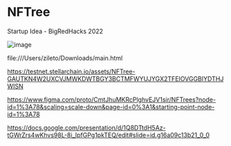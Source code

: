 # NFTree
Startup Idea - BigRedHacks 2022

![image](https://i.imgur.com/jlfpw8N.png)


file:///Users/zileto/Downloads/main.html

https://testnet.stellarchain.io/assets/NFTree-GAUTKN4W2UXCVJMWKDWTBGY3BCTMFWYUJYGX2TFEIOVGGBIYDTHJWISN

https://www.figma.com/proto/CmtJhuMKRcPlghvEJV1sir/NFTrees?node-id=1%3A78&scaling=scale-down&page-id=0%3A1&starting-point-node-id=1%3A78

https://docs.google.com/presentation/d/1Q8DTtdH5Az-tGWrZrs4wKhvs98L-8i_IpfGPg1pkTEQ/edit#slide=id.g16a09c13b21_0_0
